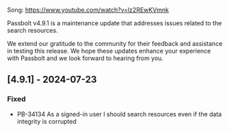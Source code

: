 Song: https://www.youtube.com/watch?v=lz2REwKVmnk

Passbolt v4.9.1 is a maintenance update that addresses issues related to the search resources.

We extend our gratitude to the community for their feedback and assistance in testing this release. We hope these updates enhance your experience with Passbolt and we look forward to hearing from you.

## [4.9.1] - 2024-07-23
### Fixed
- PB-34134 As a signed-in user I should search resources even if the data integrity is corrupted